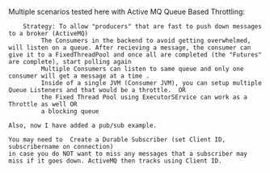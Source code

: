 Multiple scenarios tested here with Active MQ
        Queue Based Throttling:
 
        Strategy: To allow "producers" that are fast to push down messages to a broker (ActiveMQ)
             The Consumers in the backend to avoid getting overwhelmed, will listen on a queue. After recieving a message, the consumer can give it to a FixedThreadPool and once all are completed (the "Futures" are complete), start polling again
             Multiple Consumers can listen to same queue and only one consumer will get a message at a time . 
             Inside of a single JVM (Consumer JVM), you can setup multiple Queue Listeners and that would be a throttle.  OR
             the Fixed Thread Pool using ExecutorSErvice can work as a Throttle as well OR
             a blocking queue
             
    Also, now I have added a pub/sub example.
    
    You may need to  Create a Durable Subscriber (set Client ID, subscribername on connection)
    in case you do NOT want to miss any messages that a subscriber may miss if it goes down. ActiveMQ then tracks using Client ID.
    
  
     
